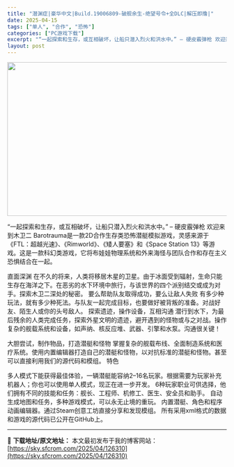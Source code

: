 ```yaml
---
title: "潜渊症|豪华中文|Build.19006809-破舰余生-绝望号令+全DLC|解压即撸|"
date: 2025-04-15
tags: ["单人", "合作", "恐怖"]
categories: ["PC游戏下载"]
excerpt: "“一起探索和生存，或互相破坏，让船只潜入烈火和洪水中。” – 硬皮霰弹枪 欢迎来到木卫二 Barotrauma是一款2D合作生存类恐怖潜艇模拟游戏，灵感来源于《FTL：超越光速》、《Rimworld》、《矮人要塞》和《Space Station 13》等游戏。这是一款科幻类游戏，它将布娃娃物理系统和&hellip;"
layout: post
---
```


<img class="aligncenter size-full wp-image-126316" src="https://sky.sfcrom.com/wp-content/uploads/2025/04/202504150725165.webp" alt="" width="616" height="353" />

“一起探索和生存，或互相破坏，让船只潜入烈火和洪水中。”
– 硬皮霰弹枪
欢迎来到木卫二
Barotrauma是一款2D合作生存类恐怖潜艇模拟游戏，灵感来源于《FTL：超越光速》、《Rimworld》、《矮人要塞》和《Space Station 13》等游戏。这是一款科幻类游戏，它将布娃娃物理系统和外来海怪与团队合作和存在主义恐惧结合在一起。

直面深渊
在不久的将来，人类将移居木星的卫星。由于冰面受到辐射，生命只能生存在海洋之下。在恶劣的水下环境中旅行，与该世界的四个派别结交或成为对手。探索木卫二深处的秘密。
要么帮助队友取得成功，要么让敌人失败
有多少种玩法，就有多少种死法。与队友一起完成目标，也要做好被背叛的准备。对战好友、陌生人或你的头号敌人。
探索遗迹，操作设备，互相沟通
潜行到水下，为最后残余的人类完成任务，探索外星文明的遗迹，避开遇到的怪物或与之对战。操作复杂的舰载系统和设备，如声纳、核反应堆、武器、引擎和水泵。沟通很关键！

大胆尝试，制作物品，打造潜艇和怪物
掌握复杂的舰载布线、全面制造系统和医疗系统。使用内置编辑器打造自己的潜艇和怪物，以对抗标准的潜艇和怪物。甚至可以直接利用我们的源代码和模组。
特色

多人模式下能获得最佳体验，一辆潜艇能容纳2–16名玩家。根据需要为玩家补充机器人；你也可以使用单人模式，现正在进一步开发。
6种玩家职业可供选择，他们拥有不同的技能和任务：舰长、工程师、机修工、医生、安全员和助手。
自动生成地图和任务，多种游戏模式，可以永无止境的重玩。
内置潜艇、角色和程序动画编辑器。通过Steam创意工坊直接分享和发现模组。
所有采用xml格式的数据和游戏的源代码已公开在GitHub上。

---
📖 **下载地址/原文地址：** 本文最初发布于我的博客网站：[https://sky.sfcrom.com/2025/04/126310](https://sky.sfcrom.com/2025/04/126310)
